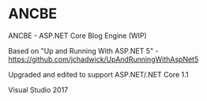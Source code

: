 # ANCBE

ANCBE - ASP.NET Core Blog Engine (WIP)

Based on "Up and Running With ASP.NET 5" - https://github.com/jchadwick/UpAndRunningWithAspNet5

Upgraded and edited to support ASP.NET/.NET Core 1.1

Visual Studio 2017
